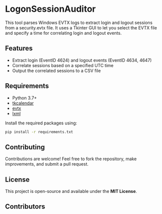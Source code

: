 # LogonSessionAuditor

This tool parses Windows EVTX logs to extract login and logout sessions from a security.evtx file. It uses a Tkinter GUI to let you select the EVTX file and specify a time for correlating login and logout events.

## Features

- Extract login (EventID 4624) and logout events (EventID 4634, 4647)
- Correlate sessions based on a specified UTC time
- Output the correlated sessions to a CSV file

## Requirements

- Python 3.7+
- [tkcalendar](https://pypi.org/project/tkcalendar/)
- [evtx](https://pypi.org/project/evtx/)
- [lxml](https://pypi.org/project/lxml/)

Install the required packages using:

```bash
pip install -r requirements.txt
```
## Contributing
Contributions are welcome! Feel free to fork the repository, make improvements, and submit a pull request.

## License
This project is open-source and available under the **MIT License**.

## Contributors
